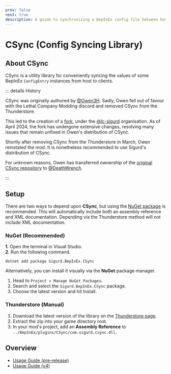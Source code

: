 ```yaml
---
prev: false
next: true
description: A guide to synchronizing a BepInEx config file between host and clients using the CSync library.
---
```


# CSync (Config Syncing Library)

## About CSync

CSync is a utility library for conveniently syncing the values of some BepInEx `ConfigEntry`
instances from host to clients.

::: details History

CSync was originally authored by [@Owen3H](https://github.com/Owen3H). Sadly, Owen fell out of favour
with the Lethal Company Modding discord and removed CSync from the Thunderstore.

This led to the creation of a [fork](https://github.com/lc-sigurd/CSync), under the [@lc-sigurd](https://github.com/lc-sigurd) 
organisation. As of April 2024, the fork has undergone extensive changes, resolving many issues that 
remain unfixed in Owen's distribution of CSync.

Shortly after removing CSync from the Thunderstore in March, Owen reinstated the mod. It is nonetheless
recommended to use Sigurd's distribution of CSync.

For unknown reasons, Owen has transferred ownership of the [original CSync repository](https://github.com/DeathWrench/CSync) to
[@DeathWrench](https://github.com/DeathWrench).

:::

## Setup
There are two ways to depend upon **CSync**, but using the [NuGet package](https://www.nuget.org/packages/Sigurd.BepInEx.CSync)
is recommended.
This will automatically include both an assembly reference and XML documentation.
Depending via the Thunderstore method will not include XML documentation.

### NuGet (Recommended)
**1**. Open the terminal in Visual Studio.<br>
**2**. Run the following command.
```console
dotnet add package Sigurd.BepInEx.CSync
```

Alternatively, you can install it visually via the **NuGet** package manager.

1. Head to `Project > Manage NuGet Packages`.<br>
2. Search and select the `Sigurd.BepInEx.CSync` package.<br>
3. Choose the latest version and hit Install.

### Thunderstore (Manual)
1. Download the latest version of the library on the [Thunderstore page](https://thunderstore.io/c/lethal-company/p/Sigurd/CSync/).
2. Extract the zip into your game directory root.
3. In your mod's project, add an **Assembly Reference** to `../BepInEx/plugins/CSync/com.sigurd.csync.dll`.

## Overview
- [Usage Guide (pre-release)](/dev/apis/csync/usage-guide)
- [Usage Guide (v4)](/dev/apis/csync/v4-usage-guide)
